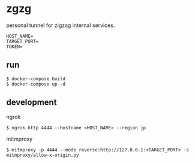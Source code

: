 # zgzg

personal tunnel for zigzag internal services.

```
HOST_NAME=
TARGET_PORT=
TOKEN=
```

## run

```
$ docker-compose build
$ docker-compose up -d
```

## development

ngrok

```
$ ngrok http 4444 --hostname <HOST_NAME> --region jp
```

mitmproxy

```
$ mitmproxy -p 4444 --mode reverse:http://127.0.0.1:<TARGET_PORT> -s mitmproxy/allow-x-origin.py
```

